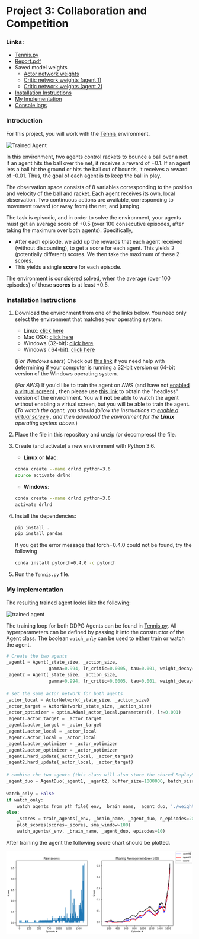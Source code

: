 [//]: # (Image References)

[image1]: https://user-images.githubusercontent.com/10624937/42135623-e770e354-7d12-11e8-998d-29fc74429ca2.gif "Trained Agent"

[image2]: https://user-images.githubusercontent.com/10624937/42135622-e55fb586-7d12-11e8-8a54-3c31da15a90a.gif "Soccer"

# Project 3: Collaboration and Competition

### Links:

- [Tennis.py](./Tennis.py)
- [Report.pdf](./docs/Report.pdf)
- Saved model weights
    - [Actor network weights](./weights/checkpoint-actor1.pth)
    - [Critic network weights (agent 1)](./weights/checkpoint-critic1.pth)
    - [Critic network weights (agent 2)](./weights/checkpoint-critic2.pth)
- [Installation Instructions](#installation-instructions)
- [My Implementation](#my-implementation)
- [Console logs](./docs/result.log)

### Introduction

For this project, you will work with
the [Tennis](https://github.com/Unity-Technologies/ml-agents/blob/master/docs/Learning-Environment-Examples.md#tennis)
environment.

![Trained Agent][image1]

In this environment, two agents control rackets to bounce a ball over a net. If an agent hits the ball over the net, it
receives a reward of +0.1. If an agent lets a ball hit the ground or hits the ball out of bounds, it receives a reward
of -0.01. Thus, the goal of each agent is to keep the ball in play.

The observation space consists of 8 variables corresponding to the position and velocity of the ball and racket. Each
agent receives its own, local observation. Two continuous actions are available, corresponding to movement toward (or
away from) the net, and jumping.

The task is episodic, and in order to solve the environment, your agents must get an average score of +0.5 (over 100
consecutive episodes, after taking the maximum over both agents). Specifically,

- After each episode, we add up the rewards that each agent received (without discounting), to get a score for each
  agent. This yields 2 (potentially different) scores. We then take the maximum of these 2 scores.
- This yields a single **score** for each episode.

The environment is considered solved, when the average (over 100 episodes) of those **scores** is at least +0.5.

### Installation Instructions

1. Download the environment from one of the links below. You need only select the environment that matches your
   operating system:
    - Linux: [click here](https://s3-us-west-1.amazonaws.com/udacity-drlnd/P3/Tennis/Tennis_Linux.zip)
    - Mac OSX: [click here](https://s3-us-west-1.amazonaws.com/udacity-drlnd/P3/Tennis/Tennis.app.zip)
    - Windows (32-bit): [click here](https://s3-us-west-1.amazonaws.com/udacity-drlnd/P3/Tennis/Tennis_Windows_x86.zip)
    - Windows (
      64-bit): [click here](https://s3-us-west-1.amazonaws.com/udacity-drlnd/P3/Tennis/Tennis_Windows_x86_64.zip)

   (_For Windows users_) Check
   out [this link](https://support.microsoft.com/en-us/help/827218/how-to-determine-whether-a-computer-is-running-a-32-bit-version-or-64)
   if you need help with determining if your computer is running a 32-bit version or 64-bit version of the Windows
   operating system.

   (_For AWS_) If you'd like to train the agent on AWS (and have
   not [enabled a virtual screen](https://github.com/Unity-Technologies/ml-agents/blob/master/docs/Training-on-Amazon-Web-Service.md))
   , then please use [this link](https://s3-us-west-1.amazonaws.com/udacity-drlnd/P3/Tennis/Tennis_Linux_NoVis.zip) to
   obtain the "headless" version of the environment. You will **not** be able to watch the agent without enabling a
   virtual screen, but you will be able to train the agent.  (_To watch the agent, you should follow the instructions
   to [enable a virtual screen](https://github.com/Unity-Technologies/ml-agents/blob/master/docs/Training-on-Amazon-Web-Service.md)
   , and then download the environment for the **Linux** operating system above._)

2. Place the file in this repository and unzip (or decompress) the file.

3. Create (and activate) a new environment with Python 3.6.

    - __Linux__ or __Mac__:
   ```bash
   conda create --name drlnd python=3.6
   source activate drlnd
   ```
    - __Windows__:
   ```bash
   conda create --name drlnd python=3.6 
   activate drlnd
   ``` 
4. Install the dependencies:
   ```bash 
   pip install .
   pip install pandas
   ```
   If you get the error message that torch=0.4.0 could not be found, try the following
   ```bash
   conda install pytorch=0.4.0 -c pytorch
   ```
5. Run the `Tennis.py` file.

### My implementation

The resulting trained agent looks like the following:

![trained agent](./docs/img/trained-agent.gif)

The training loop for both DDPG Agents can be found in [Tennis.py](Tennis.py). All hyperparameters can be defined by
passing it into the constructor of the Agent class. The boolean `watch_only` can be used to either train or watch the
agent.

```python
# Create the two agents
_agent1 = Agent(_state_size, _action_size,
                gamma=0.994, lr_critic=0.0005, tau=0.001, weight_decay=0.)
_agent2 = Agent(_state_size, _action_size,
                gamma=0.994, lr_critic=0.0005, tau=0.001, weight_decay=0.)

# set the same actor network for both agents
_actor_local = ActorNetwork(_state_size, _action_size)
_actor_target = ActorNetwork(_state_size, _action_size)
_actor_optimizer = optim.Adam(_actor_local.parameters(), lr=0.001)
_agent1.actor_target = _actor_target
_agent2.actor_target = _actor_target
_agent1.actor_local = _actor_local
_agent2.actor_local = _actor_local
_agent1.actor_optimizer = _actor_optimizer
_agent2.actor_optimizer = _actor_optimizer
_agent1.hard_update(_actor_local, _actor_target)
_agent2.hard_update(_actor_local, _actor_target)

# combine the two agents (this class will also store the shared ReplayBuffer)
_agent_duo = AgentDuo(_agent1, _agent2, buffer_size=1000000, batch_size=150)

watch_only = False
if watch_only:
    watch_agents_from_pth_file(_env, _brain_name, _agent_duo, './weights')
else:
    _scores = train_agents(_env, _brain_name, _agent_duo, n_episodes=2000)
    plot_scores(scores=_scores, sma_window=100)
    watch_agents(_env, _brain_name, _agent_duo, episodes=10)
```

After training the agent the following score chart should be plotted.

![score chart](./docs/img/scores1.png)

